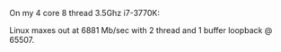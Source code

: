 On my 4 core 8 thread 3.5Ghz i7-3770K:

Linux maxes out at 6881 Mb/sec with 2 thread and 1 buffer loopback @ 65507.
